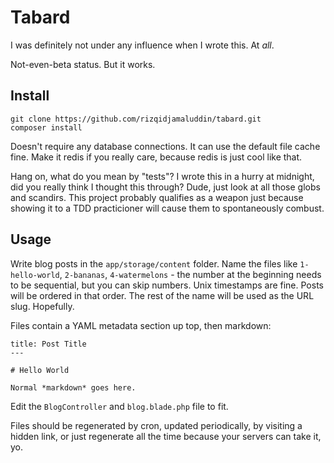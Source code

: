 # Tabard

I was definitely not under any influence when I wrote this. At _all_.

Not-even-beta status. But it works.

## Install

```
git clone https://github.com/rizqidjamaluddin/tabard.git
composer install
```

Doesn't require any database connections. It can use the default file cache fine. Make it redis if you really care, because redis is just cool like that.

Hang on, what do you mean by "tests"? I wrote this in a hurry at midnight, did you really think I thought this through? Dude, just look at all those globs and scandirs. This project probably qualifies as a weapon just because showing it to a TDD practicioner will cause them to spontaneously combust.

## Usage

Write blog posts in the `app/storage/content` folder. Name the files like `1-hello-world`, `2-bananas`, `4-watermelons` - the number at the beginning needs to be sequential, but you can skip numbers. Unix timestamps are fine. Posts will be ordered in that order. The rest of the name will be used as the URL slug. Hopefully.

Files contain a YAML metadata section up top, then markdown:

```
title: Post Title
---

# Hello World

Normal *markdown* goes here.

```

Edit the `BlogController` and `blog.blade.php` file to fit.

Files should be regenerated by cron, updated periodically, by visiting a hidden link, or just regenerate all the time because your servers can take it, yo.

